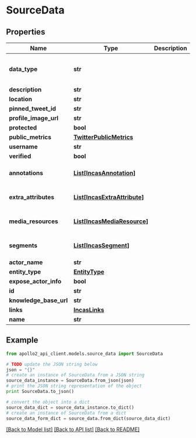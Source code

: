 # SourceData


## Properties
Name | Type | Description | Notes
------------ | ------------- | ------------- | -------------
**data_type** | **str** |  | [optional] [default to 'Incas']
**description** | **str** |  | [optional] 
**location** | **str** |  | [optional] 
**pinned_tweet_id** | **str** |  | [optional] 
**profile_image_url** | **str** |  | [optional] 
**protected** | **bool** |  | [optional] 
**public_metrics** | [**TwitterPublicMetrics**](TwitterPublicMetrics.md) |  | [optional] 
**username** | **str** |  | [optional] 
**verified** | **bool** |  | [optional] 
**annotations** | [**List[IncasAnnotation]**](IncasAnnotation.md) |  | [optional] [default to []]
**extra_attributes** | [**List[IncasExtraAttribute]**](IncasExtraAttribute.md) |  | [optional] [default to []]
**media_resources** | [**List[IncasMediaResource]**](IncasMediaResource.md) |  | [optional] [default to []]
**segments** | [**List[IncasSegment]**](IncasSegment.md) |  | [optional] [default to []]
**actor_name** | **str** |  | [optional] 
**entity_type** | [**EntityType**](EntityType.md) |  | [optional] 
**expose_actor_info** | **bool** |  | [optional] 
**id** | **str** |  | [optional] 
**knowledge_base_url** | **str** |  | [optional] 
**links** | [**IncasLinks**](IncasLinks.md) |  | [optional] 
**name** | **str** |  | [optional] 

## Example

```python
from apollo2_api_client.models.source_data import SourceData

# TODO update the JSON string below
json = "{}"
# create an instance of SourceData from a JSON string
source_data_instance = SourceData.from_json(json)
# print the JSON string representation of the object
print SourceData.to_json()

# convert the object into a dict
source_data_dict = source_data_instance.to_dict()
# create an instance of SourceData from a dict
source_data_form_dict = source_data.from_dict(source_data_dict)
```
[[Back to Model list]](../README.md#documentation-for-models) [[Back to API list]](../README.md#documentation-for-api-endpoints) [[Back to README]](../README.md)


